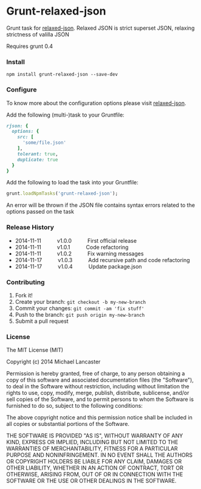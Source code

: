 Grunt-relaxed-json
==============

Grunt task for [relaxed-json](https://github.com/phadej/relaxed-json).
Relaxed JSON is strict superset JSON, relaxing strictness of valilla JSON

Requires grunt 0.4

### Install

    npm install grunt-relaxed-json --save-dev

### Configure

To know more about the configuration options please visit [relaxed-json](https://github.com/phadej/relaxed-json).

Add the following (multi-)task to your Gruntfile:

```ruby
rjson: {
  options: {
    src: [
      'some/file.json'
    ],
    tolerant: true,
    duplicate: true
  }
}
```

Add the following to load the task into your Gruntfile:

```ruby
grunt.loadNpmTasks('grunt-relaxed-json');
```

An error will be thrown if the JSON file contains syntax errors related to the options passed on the task

### Release History

* 2014-11-11   v1.0.0   First official release
* 2014-11-11   v1.0.1   Code refactoring
* 2014-11-11   v1.0.2   Fix warning messages
* 2014-11-17   v1.0.3   Add recursive path and code refactoring
* 2014-11-17   v1.0.4   Update package.json

### Contributing
 
1. Fork it!
2. Create your branch: `git checkout -b my-new-branch`
3. Commit your changes: `git commit -am 'fix stuff'`
4. Push to the branch: `git push origin my-new-branch`
5. Submit a pull request


### License

The MIT License (MIT)

Copyright (c) 2014 Michael Lancaster

Permission is hereby granted, free of charge, to any person obtaining a copy
of this software and associated documentation files (the "Software"), to deal
in the Software without restriction, including without limitation the rights
to use, copy, modify, merge, publish, distribute, sublicense, and/or sell
copies of the Software, and to permit persons to whom the Software is
furnished to do so, subject to the following conditions:

The above copyright notice and this permission notice shall be included in all
copies or substantial portions of the Software.

THE SOFTWARE IS PROVIDED "AS IS", WITHOUT WARRANTY OF ANY KIND, EXPRESS OR
IMPLIED, INCLUDING BUT NOT LIMITED TO THE WARRANTIES OF MERCHANTABILITY,
FITNESS FOR A PARTICULAR PURPOSE AND NONINFRINGEMENT. IN NO EVENT SHALL THE
AUTHORS OR COPYRIGHT HOLDERS BE LIABLE FOR ANY CLAIM, DAMAGES OR OTHER
LIABILITY, WHETHER IN AN ACTION OF CONTRACT, TORT OR OTHERWISE, ARISING FROM,
OUT OF OR IN CONNECTION WITH THE SOFTWARE OR THE USE OR OTHER DEALINGS IN THE
SOFTWARE.
